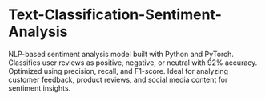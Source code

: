 # Text-Classification-Sentiment-Analysis
NLP-based sentiment analysis model built with Python and PyTorch. Classifies user reviews as positive, negative, or neutral with 92% accuracy. Optimized using precision, recall, and F1-score. Ideal for analyzing customer feedback, product reviews, and social media content for sentiment insights.
